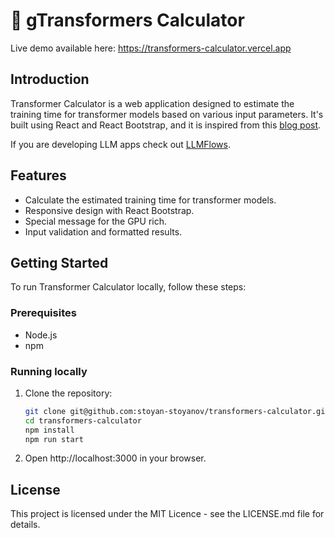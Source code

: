 # 👾 gTransformers Calculator

Live demo available here: https://transformers-calculator.vercel.app

## Introduction
Transformer Calculator is a web application designed to estimate the training time for transformer models based on various input parameters. It's built using React and React Bootstrap, and it is inspired from this [blog post](https://medium.com/@dzmitrybahdanau/the-flops-calculus-of-language-model-training-3b19c1f025e4).

If you are developing LLM apps check out [LLMFlows](https://github.com/stoyan-stoyanov/llmflows).

## Features
- Calculate the estimated training time for transformer models.
- Responsive design with React Bootstrap.
- Special message for the GPU rich.
- Input validation and formatted results.

## Getting Started
To run Transformer Calculator locally, follow these steps:

### Prerequisites
- Node.js
- npm

### Running locally
1. Clone the repository:
   ```bash
   git clone git@github.com:stoyan-stoyanov/transformers-calculator.git
   cd transformers-calculator
   npm install
   npm run start
   ```
2. Open http://localhost:3000 in your browser. 

## License
This project is licensed under the MIT Licence - see the LICENSE.md file for details.

